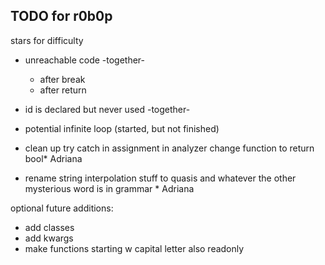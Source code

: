 ## TODO for r0b0p

stars for difficulty

- unreachable code -together-
  - after break
  - after return
- id is declared but never used -together-
- potential infinite loop (started, but not finished)

- clean up try catch in assignment in analyzer change function to return bool\* Adriana
- rename string interpolation stuff to quasis and whatever the other mysterious word is in grammar \* Adriana

optional future additions:

- add classes
- add kwargs
- make functions starting w capital letter also readonly
